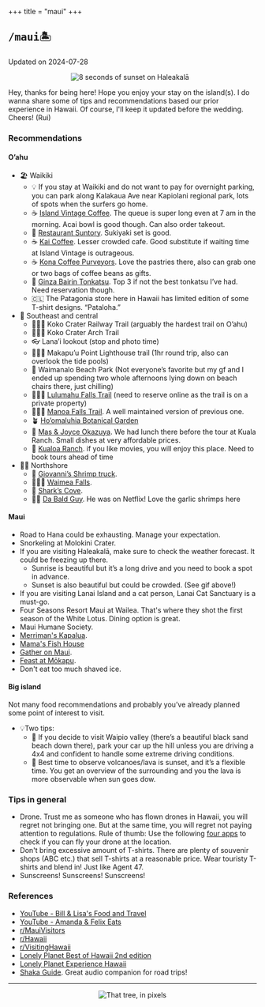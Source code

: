 +++
title = "maui"
+++


## <pre>/maui🏝️</pre>

Updated on 2024-07-28

<div style="text-align: center;">
  <img src="/images/Haleakala.gif" alt="8 seconds of sunset on Haleakalā" style="flex: 1; max-width: 50%; margin-right: 10px; display: inline-block;">
</div>

<!-- {{< youtube u7xXI3uF1Nc >}} -->

Hey, thanks for being here! Hope you enjoy your stay on the island(s). I do wanna share some of tips and recommendations based our prior experience in Hawaii. Of course, I'll keep it updated before the wedding. Cheers! (Rui)

### Recommendations

#### O’ahu

- 🏖 Waikiki
  - 💡 If you stay at Waikiki and do not want to pay for overnight parking, you can park along Kalakaua Ave near Kapiolani regional park, lots of spots when the surfers go home.
  - ☕ [Island Vintage Coffee](https://maps.app.goo.gl/ApH34MzdshatNwGz5). The queue is super long even at 7 am in the morning. Acai bowl is good though. Can also order takeout.
  - 🍲 [Restaurant Suntory](https://maps.app.goo.gl/Y3w1gTd5JdyK5cxD8). Sukiyaki set is good.
  - ☕ [Kai Coffee](https://maps.app.goo.gl/NWLQnnMQh8KddHyf9). Lesser crowded cafe. Good substitute if waiting time at Island Vintage is outrageous.
  - ☕ [Kona Coffee Purveyors](https://maps.app.goo.gl/wx3qsmthdQEwjo4t8). Love the pastries there, also can grab one or two bags of coffee beans as gifts.
  - 🍤 [Ginza Bairin Tonkatsu](https://maps.app.goo.gl/U5Aih4Yu8vtm6fVx6). Top 3 if not the best tonkatsu I’ve had. Need reservation though.
  - 🇨🇱 The Patagonia store here in Hawaii has limited edition of some T-shirt designs. “Pataloha.”
- 🌺 Southeast and central
  - 🚶🏼‍♂️ Koko Crater Railway Trail (arguably the hardest trail on O’ahu)
  - 🚶🏼‍♂️ Koko Crater Arch Trail
  - 👓 Lana’i lookout (stop and photo time)
  - 🚶🏼‍♂️ Makapu’u Point Lighthouse trail (1hr round trip, also can overlook the tide pools)
  - 🍹 Waimanalo Beach Park (Not everyone’s favorite but my gf and I ended up spending two whole afternoons lying down on beach chairs there, just chilling)
  - 🚶🏼‍♂️ [Lulumahu Falls Trail](https://maps.app.goo.gl/CQuGA5gLr8fYV6pN8) (need to reserve online as the trail is on a private property)
  - 🚶🏼‍♂️ [Manoa Falls Trail](https://maps.app.goo.gl/zjugv6XmgVdeA7kf7). A well maintained version of previous one.
  - 🪴 [Ho’omaluhia Botanical Garden](https://maps.app.goo.gl/DvZBTtxboSeumHF2A)
  - 🍣 [Mas & Joyce Okazuya](https://maps.app.goo.gl/Kkv2Ce4szJn93HVV6). We had lunch there before the tour at Kuala Ranch. Small dishes at very affordable prices.
  - 🦖 [Kualoa Ranch](https://maps.app.goo.gl/UcCLFehqUbzFu4eq5). if you like movies, you will enjoy this place. Need to book tours ahead of time
- 🏄‍♀️ Northshore
  - 🍤 [Giovanni’s Shrimp truck](https://maps.app.goo.gl/RfQMcRoMFWHA9Hb79).
  - 🚶🏼‍♂️ [Waimea Falls](https://maps.app.goo.gl/jJcN3JryW5z4zVVq8).
  - 🦈 [Shark’s Cove](https://maps.app.goo.gl/3Lkt2eKZnnGYCMzCA).
  - 🧑‍🦲 [Da Bald Guy](https://maps.app.goo.gl/45k6dsjqYqxn3J6N6). He was on Netflix! Love the garlic shrimps here

#### Maui

- Road to Hana could be exhausting. Manage your expectation.
- Snorkeling at Molokini Crater.
- If you are visiting Haleakalā, make sure to check the weather forecast. It could be freezing up there.
  - Sunrise is beautiful but it’s a long drive and you need to book a spot in advance.
  - Sunset is also beautiful but could be crowded. (See gif above!)
- If you are visiting Lanai Island and a cat person, Lanai Cat Sanctuary is a must-go.
- Four Seasons Resort Maui at Wailea. That's where they shot the first season of the White Lotus. Dining option is great.
- Maui Humane Society.
- [Merriman's Kapalua](https://www.merrimanshawaii.com/kapalua/).
- [Mama's Fish House](https://mamasfishhouse.com)
- [Gather on Maui](https://gatheronmaui.com).
- [Feast at Mōkapu](https://feastatmokapu.com).
- Don't eat too much shaved ice.

#### Big island

Not many food recommendations and probably you’ve already planned some point of interest to visit.

- 💡Two tips:
  - 🚗 If you decide to visit Waipio valley (there’s a beautiful black sand beach down there), park your car up the hill unless you are driving a 4x4 and confident to handle some extreme driving conditions.
  - 🌋 Best time to observe volcanoes/lava is sunset, and it’s a flexible time. You get an overview of the surrounding and you the lava is more observable when sun goes dow.

### Tips in general

- Drone. Trust me as someone who has flown drones in Hawaii, you will regret not bringing one. But at the same time, you will regret not paying attention to regulations. Rule of thumb: Use the following [four apps](https://www.faa.gov/uas/getting_started/b4ufly) to check if you can fly your drone at the location.
- Don't bring excessive amount of T-shirts. There are plenty of souvenir shops (ABC etc.) that sell T-shirts at a reasonable price. Wear touristy T-shirts and blend in! Just like Agent 47.
- Sunscreens! Sunscreens! Sunscreens!

### References

- [YouTube - Bill & Lisa's Food and Travel](https://youtube.com/@billandlisa)
- [YouTube - Amanda & Felix Eats](https://www.youtube.com/@AmandaFelixEats)
- [r/MauiVisitors](https://www.reddit.com/r/MauiVisitors/)
- [r/Hawaii](https://www.reddit.com/r/Hawaii/)
- [r/VisitingHawaii](https://www.reddit.com/r/VisitingHawaii/)
- [Lonely Planet Best of Hawaii 2nd edition](https://www.amazon.com/Lonely-Planet-Best-Hawaii-Country/dp/1787013863/)
- [Lonely Planet Experience Hawaii](https://www.amazon.com/Experience-Hawaii-1-Lonely-Planet/dp/1838694838/)
- [Shaka Guide](https://www.shakaguide.com). Great audio companion for road trips!

***

<div style="display: flex; justify-content: center;">
<img src="/images/maui-pixel.gif" alt="That tree, in pixels" style="max-width: 50%;">
</div>
